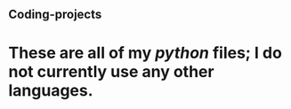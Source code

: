 ## Coding-projects
# These are all of my _python_ files; I do not currently use any other languages. 
